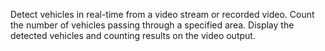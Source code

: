 Detect vehicles in real-time from a video stream or recorded video.
Count the number of vehicles passing through a specified area.
Display the detected vehicles and counting results on the video output.
